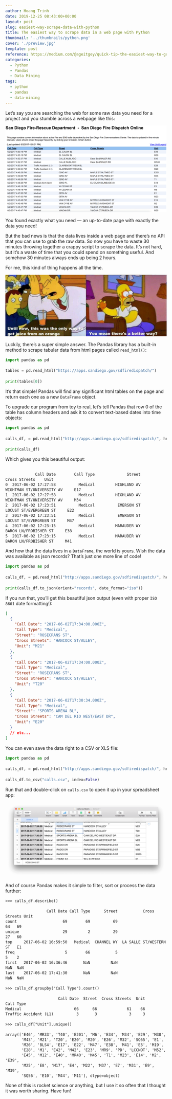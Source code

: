 ```yaml
---
author: Hoang Trinh
date: 2019-12-25 08:43:00+00:00
layout: post
slug: easiest-way-scrape-data-with-python
title: The easiest way to scrape data in a web page with Python
thumbnail: '../thumbnails/python.png'
cover: './preview.jpg'
template: post
reference: https://medium.com/@ageitgey/quick-tip-the-easiest-way-to-grab-data-out-of-a-web-page-in-python-7153cecfca58
categories:
  - Python
  - Pandas
  - Data Mining
tags:
  - python
  - pandas
  - data-mining
---
```


Let’s say you are searching the web for some raw data you need for a project and you stumble across a webpage like this:

![San Diego Fire-Rescue Department](./sanDiegoFireRescueDepartment.png)

You found exactly what you need — an up-to-date page with exactly the data you need!

But the bad news is that the data lives inside a web page and there’s no API that you can use to grab the raw data. So now you have to waste 30 minutes throwing together a crappy script to scrape the data. It’s not hard, but it’s a waste of time that you could spend on something useful. And somehow 30 minutes always ends up being 2 hours.

For me, this kind of thing happens all the time.

![There is better way](./thereIsBetterWay.jpg)

Luckily, there’s a super simple answer. The Pandas library has a built-in method to scrape tabular data from html pages called `read_html()`:

```python
import pandas as pd

tables = pd.read_html("https://apps.sandiego.gov/sdfiredispatch/")

print(tables[0])
```

It’s that simple! Pandas will find any significant html tables on the page and return each one as a new `DataFrame` object.

To upgrade our program from toy to real, let’s tell Pandas that row 0 of the table has column headers and ask it to convert text-based dates into time objects:

```python
import pandas as pd

calls_df, = pd.read_html("http://apps.sandiego.gov/sdfiredispatch/", header=0, parse_dates=["Call Date"])

print(calls_df)
```

Which gives you this beautiful output:

```shell

             Call Date        Call Type              Street                             Cross Streets    Unit
0  2017-06-02 17:27:58          Medical         HIGHLAND AV                 WIGHTMAN ST/UNIVERSITY AV     E17
1  2017-06-02 17:27:58          Medical         HIGHLAND AV                 WIGHTMAN ST/UNIVERSITY AV     M34
2  2017-06-02 17:23:51          Medical          EMERSON ST                    LOCUST ST/EVERGREEN ST     E22
3  2017-06-02 17:23:51          Medical          EMERSON ST                    LOCUST ST/EVERGREEN ST     M47
4  2017-06-02 17:23:15          Medical         MARAUDER WY                     BARON LN/FROBISHER ST     E38
5  2017-06-02 17:23:15          Medical         MARAUDER WY                     BARON LN/FROBISHER ST     M41
```

And how that the data lives in a `DataFrame`, the world is yours. Wish the data was available as json records? That’s just one more line of code!

```python
import pandas as pd

calls_df, = pd.read_html("http://apps.sandiego.gov/sdfiredispatch/", header=0, parse_dates=["Call Date"])

print(calls_df.to_json(orient="records", date_format="iso"))
```

If you run that, you’ll get this beautiful json output (even with proper `ISO 8601` date formatting!):

```json
[
  {
    "Call Date": "2017-06-02T17:34:00.000Z",
    "Call Type": "Medical",
    "Street": "ROSECRANS ST",
    "Cross Streets": "HANCOCK ST/ALLEY",
    "Unit": "M21"
  },
  {
    "Call Date": "2017-06-02T17:34:00.000Z",
    "Call Type": "Medical",
    "Street": "ROSECRANS ST",
    "Cross Streets": "HANCOCK ST/ALLEY",
    "Unit": "T20"
  },
  {
    "Call Date": "2017-06-02T17:30:34.000Z",
    "Call Type": "Medical",
    "Street": "SPORTS ARENA BL",
    "Cross Streets": "CAM DEL RIO WEST/EAST DR",
    "Unit": "E20"
  }
  // etc...
]
```

You can even save the data right to a CSV or XLS file:

```python
import pandas as pd

calls_df, = pd.read_html("http://apps.sandiego.gov/sdfiredispatch/", header=0, parse_dates=["Call Date"])

calls_df.to_csv("calls.csv", index=False)
```

Run that and double-click on `calls.csv` to open it up in your spreadsheet app:

![Pandas spreadsheet result](./pandasSpreadsheetResult.png)

And of course Pandas makes it simple to filter, sort or process the data further:

```shell
>>> calls_df.describe()

                  Call Date Call Type      Street           Cross Streets Unit
count                    69        69          69                      64   69
unique                   29         2          29                      27   60
top     2017-06-02 16:59:50   Medical  CHANNEL WY  LA SALLE ST/WESTERN ST   E1
freq                      5        66           5                       5    2
first   2017-06-02 16:36:46       NaN         NaN                     NaN  NaN
last    2017-06-02 17:41:30       NaN         NaN                     NaN  NaN

>>> calls_df.groupby("Call Type").count()

                       Call Date  Street  Cross Streets  Unit
Call Type
Medical                       66      66             61    66
Traffic Accident (L1)          3       3              3     3

>>> calls_df["Unit"].unique()

array(['E46', 'MR33', 'T40', 'E201', 'M6', 'E34', 'M34', 'E29', 'M30',
       'M43', 'M21', 'T20', 'E20', 'M20', 'E26', 'M32', 'SQ55', 'E1',
       'M26', 'BLS4', 'E17', 'E22', 'M47', 'E38', 'M41', 'E5', 'M19',
       'E28', 'M1', 'E42', 'M42', 'E23', 'MR9', 'PD', 'LCCNOT', 'M52',
       'E45', 'M12', 'E40', 'MR40', 'M45', 'T1', 'M23', 'E14', 'M2', 'E39',
       'M25', 'E8', 'M17', 'E4', 'M22', 'M37', 'E7', 'M31', 'E9', 'M39',
       'SQ56', 'E10', 'M44', 'M11'], dtype=object)
```

None of this is rocket science or anything, but I use it so often that I thought it was worth sharing. Have fun!
